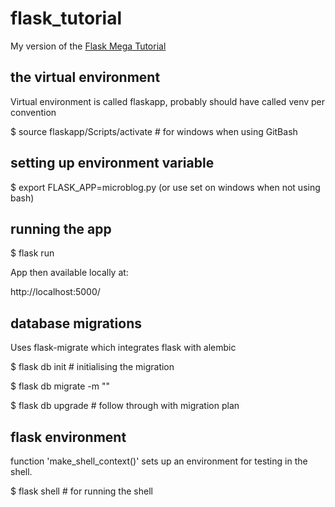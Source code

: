 # flask_tutorial
My version of the [Flask Mega Tutorial](https://blog.miguelgrinberg.com/post/the-flask-mega-tutorial-part-i-hello-world)

## the virtual environment

Virtual environment is called flaskapp, probably should have called venv per convention

$ source flaskapp/Scripts/activate # for windows when using GitBash

## setting up environment variable

$ export FLASK_APP=microblog.py (or use set on windows when not using bash)

## running the app

$ flask run

App then available locally at:

http://localhost:5000/

## database migrations

Uses flask-migrate which integrates flask with alembic

$ flask db init  # initialising the migration

$ flask db migrate -m "<desc of migration>"

$ flask db upgrade  # follow through with migration plan

## flask environment

function 'make_shell_context()' sets up an environment for testing in the shell.

$ flask shell # for running the shell
